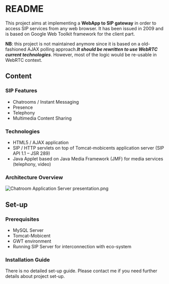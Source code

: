 # README #

This project aims at implementing a **WebApp to SIP gateway** in order to
access SIP services from any web browser. It has been issued in 2009 and is based on Google Web Toolkit framework for the client part. 

**NB**: this project is not maintained anymore since it is based on a old-fashioned AJAX polling approach.***It should be rewritten to use WebRTC current technologies***. However, most of the logic would be re-usable in WebRTC context.

## Content ##

### SIP Features ###

* Chatrooms / Instant Messaging
* Presence
* Telephony
* Multimedia Content Sharing

### Technologies ###

* HTML5 / AJAX application
* SIP / HTTP servlets on top of Tomcat-mobicents application server
(SIP API 1.1 – JSR 289)
* Java Applet based on Java Media Framework (JMF) for media
services (telephony, video)

### Architecture Overview ###
![Chatroom Application Server presentation.png](https://bitbucket.org/repo/7jk8ry/images/3858223146-Chatroom%20Application%20Server%20presentation.png)

## Set-up ##

### Prerequisites ###

* MySQL Server
* Tomcat-Mobicent
* GWT environment
* Running SIP Server for interconnection with eco-system

### Installation Guide ###

There is no detailed set-up guide. Please contact me if you need further details about project set-up.